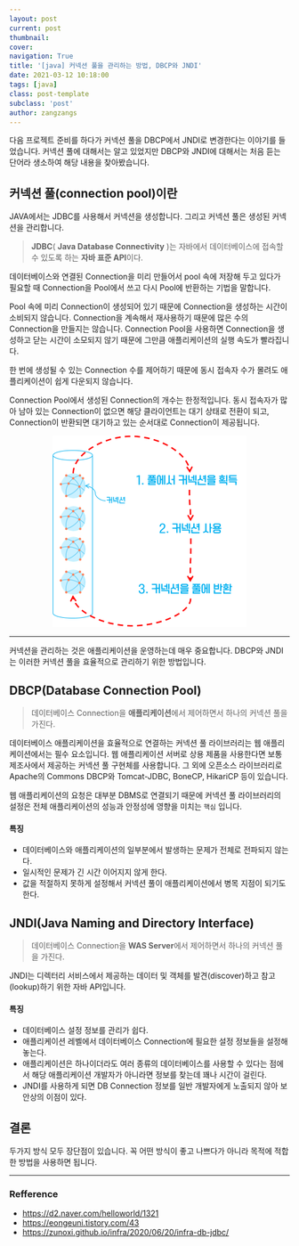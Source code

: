 ```yaml
---
layout: post
current: post
thumbnail: 
cover:
navigation: True
title: '[java] 커넥션 풀을 관리하는 방법, DBCP와 JNDI'
date: 2021-03-12 10:18:00
tags: [java]
class: post-template
subclass: 'post'
author: zangzangs
---
```


다음 프로젝트 준비를 하다가 커넥션 풀을 DBCP에서 JNDI로 변경한다는 이야기를 들었습니다. 커넥션 풀에 대해서는 알고 있었지만 DBCP와 JNDI에 대해서는 처음 듣는 단어라 생소하여 해당 내용을 찾아봤습니다.

## 커넥션 풀(connection pool)이란

JAVA에서는 JDBC를 사용해서 커넥션을 생성합니다. 그리고 커넥션 풀은 생성된 커넥션을 관리합니다.

>  **JDBC**( **Java Database Connectivity** )는 자바에서 데이터베이스에 접속할 수 있도록 하는 **자바 표준 API**이다.

데이터베이스와 연결된 Connection을 미리 만들어서 pool 속에 저장해 두고 있다가 필요할 때 Connection을 Pool에서 쓰고 다시 Pool에 반환하는 기법을 말합니다.

Pool 속에 미리 Connection이 생성되어 있기 때문에 Connection을 생성하는 시간이 소비되지 않습니다. Connection을 계속해서 재사용하기 때문에 많은 수의 Connection을 만들지는 않습니다. 
Connection Pool을 사용하면 Connection을 생성하고 닫는 시간이 소모되지 않기 때문에 그만큼 애플리케이션의 실행 속도가 빨라집니다.

한 번에 생성될 수 있는 Connection 수를 제어하기 때문에 동시 접속자 수가 몰려도 애플리케이션이 쉽게 다운되지 않습니다.

Connection Pool에서 생성된 Connection의 개수는 한정적입니다. 동시 접속자가 많아 남아 있는 Connection이 없으면 해당 클라이언트는 대기 상태로 전환이 되고, Connection이 반환되면 대기하고 있는 순서대로 Connection이 제공됩니다.
<center>
<img src="/assets/images/java/connection-pool.png" alt="커넥션 풀" style="zoom:50%;" />
</center>

---

커넥션을 관리하는 것은 애플리케이션을 운영하는데 매우 중요합니다. DBCP와 JNDI는 이러한 커넥션 풀을 효율적으로 관리하기 위한 방법입니다.

## DBCP(Database Connection Pool)

> 데이터베이스  Connection을 **애플리케이션**에서 제어하면서 하나의 커넥션 풀을 가진다.

데이터베이스 애플리케이션을 효율적으로 연결하는 커넥션 풀 라이브러리는 웹 애플리케이션에서는 필수 요소입니다. 웹 애플리케이션 서버로 상용 제품을 사용한다면 보통 제조사에서 제공하는 커넥션 풀 구현체를 사용합니다. 그 외에 오픈소스 라이브러리로 Apache의 Commons DBCP와 Tomcat-JDBC, BoneCP, HikariCP 등이 있습니다.

웹 애플리케이션의 요청은 대부분 DBMS로 연결되기 때문에 커넥션 풀 라이브러리의 설정은 전체 애플리케이션의 성능과 안정성에 영향을 미치는 <code>핵심</code> 입니다.

#### 특징
- 데이터베이스와 애플리케이션의 일부분에서 발생하는 문제가 전체로 전파되지 않는다.
- 일시적인 문제가 긴 시간 이어지지 않게 한다.
- 값을 적절하지 못하게 설정해서 커넥션 풀이 애플리케이션에서 병목 지점이 되기도 한다.


## JNDI(Java Naming and Directory Interface)

> 데이터베이스  Connection을 **WAS Server**에서 제어하면서 하나의 커넥션 풀을 가진다.

JNDI는 디렉터리 서비스에서 제공하는 데이터 및 객체를 발견(discover)하고 참고(lookup)하기 위한 자바 API입니다.

#### 특징

- 데이터베이스 설정 정보를 관리가 쉽다.
- 애플리케이션 레벨에서 데이터베이스 Connection에 필요한 설정 정보들을 설정해 놓는다. 
- 애플리케이션은 하나이더라도 여러 종류의 데이터베이스를 사용할 수 있다는 점에서 해당 애플리케이션 개발자가 아니라면 정보를 찾는데 꽤나 시간이 걸린다.
- JNDI를 사용하게 되면 DB Connection 정보를 일반 개발자에게 노출되지 않아 보안상의 이점이 있다.

## 결론
두가지 방식 모두 장단점이 있습니다. 꼭 어떤 방식이 좋고 나쁘다가 아니라 목적에 적합한 방법을 사용하면 됩니다.

---
### Refference
- https://d2.naver.com/helloworld/1321
- https://eongeuni.tistory.com/43
- https://zunoxi.github.io/infra/2020/06/20/infra-db-jdbc/

